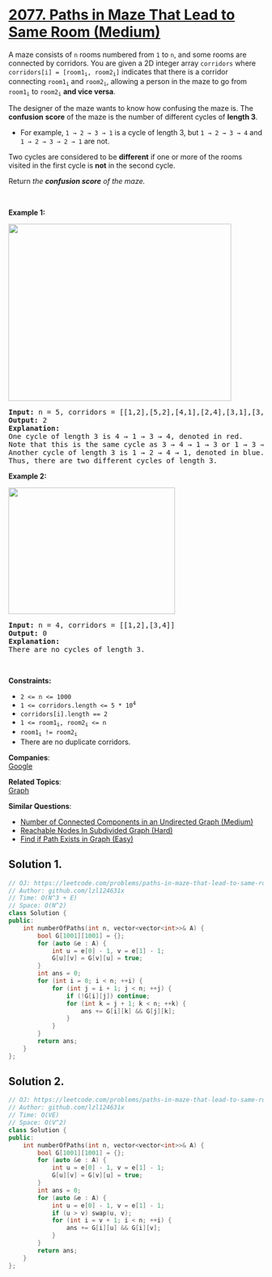 # [2077. Paths in Maze That Lead to Same Room (Medium)](https://leetcode.com/problems/paths-in-maze-that-lead-to-same-room/)

<p>A maze consists of <code>n</code> rooms numbered from <code>1</code> to <code>n</code>, and some rooms are connected by corridors. You are given a 2D integer array <code>corridors</code> where <code>corridors[i] = [room1<sub>i</sub>, room2<sub>i</sub>]</code> indicates that there is a corridor connecting <code>room1<sub>i</sub></code> and <code>room2<sub>i</sub></code>, allowing a person in the maze to go from <code>room1<sub>i</sub></code> to <code>room2<sub>i</sub></code> <strong>and vice versa</strong>.</p>

<p>The designer of the maze wants to know how confusing the maze is. The <strong>confusion</strong> <strong>score</strong> of the maze is the number of different cycles of <strong>length 3</strong>.</p>

<ul>
	<li>For example, <code>1 → 2 → 3 → 1</code> is a cycle of length 3, but <code>1 → 2 → 3 → 4</code> and <code>1 → 2 → 3 → 2 → 1</code> are not.</li>
</ul>

<p>Two cycles are considered to be <strong>different</strong> if one or more of the rooms visited in the first cycle is <strong>not</strong> in the second cycle.</p>

<p>Return <em>the</em> <em><strong>confusion</strong><strong> score</strong> of the maze.</em></p>

<p>&nbsp;</p>
<p><strong>Example 1:</strong></p>
<img src="https://assets.leetcode.com/uploads/2021/11/14/image-20211114164827-1.png" style="width: 440px; height: 350px;">
<pre><strong>Input:</strong> n = 5, corridors = [[1,2],[5,2],[4,1],[2,4],[3,1],[3,4]]
<strong>Output:</strong> 2
<strong>Explanation:</strong>
One cycle of length 3 is 4 → 1 → 3 → 4, denoted in red.
Note that this is the same cycle as 3 → 4 → 1 → 3 or 1 → 3 → 4 → 1 because the rooms are the same.
Another cycle of length 3 is 1 → 2 → 4 → 1, denoted in blue.
Thus, there are two different cycles of length 3.
</pre>

<p><strong>Example 2:</strong></p>
<img src="https://assets.leetcode.com/uploads/2021/11/14/image-20211114164851-2.png" style="width: 329px; height: 250px;">
<pre><strong>Input:</strong> n = 4, corridors = [[1,2],[3,4]]
<strong>Output:</strong> 0
<strong>Explanation:</strong>
There are no cycles of length 3.
</pre>

<p>&nbsp;</p>
<p><strong>Constraints:</strong></p>

<ul>
	<li><code>2 &lt;= n &lt;= 1000</code></li>
	<li><code>1 &lt;= corridors.length &lt;= 5 * 10<sup>4</sup></code></li>
	<li><code>corridors[i].length == 2</code></li>
	<li><code>1 &lt;= room1<sub>i</sub>, room2<sub>i</sub> &lt;= n</code></li>
	<li><code>room1<sub>i</sub> != room2<sub>i</sub></code></li>
	<li>There are no duplicate corridors.</li>
</ul>


**Companies**:  
[Google](https://leetcode.com/company/google)

**Related Topics**:  
[Graph](https://leetcode.com/tag/graph/)

**Similar Questions**:
* [Number of Connected Components in an Undirected Graph (Medium)](https://leetcode.com/problems/number-of-connected-components-in-an-undirected-graph/)
* [Reachable Nodes In Subdivided Graph (Hard)](https://leetcode.com/problems/reachable-nodes-in-subdivided-graph/)
* [Find if Path Exists in Graph (Easy)](https://leetcode.com/problems/find-if-path-exists-in-graph/)

## Solution 1.

```cpp
// OJ: https://leetcode.com/problems/paths-in-maze-that-lead-to-same-room/
// Author: github.com/lzl124631x
// Time: O(N^3 + E)
// Space: O(N^2)
class Solution {
public:
    int numberOfPaths(int n, vector<vector<int>>& A) {
        bool G[1001][1001] = {};
        for (auto &e : A) {
            int u = e[0] - 1, v = e[1] - 1;
            G[u][v] = G[v][u] = true;
        }
        int ans = 0;
        for (int i = 0; i < n; ++i) {
            for (int j = i + 1; j < n; ++j) {
                if (!G[i][j]) continue;
                for (int k = j + 1; k < n; ++k) {
                    ans += G[i][k] && G[j][k];
                }
            }
        }
        return ans;
    }
};
```

## Solution 2.

```cpp
// OJ: https://leetcode.com/problems/paths-in-maze-that-lead-to-same-room/
// Author: github.com/lzl124631x
// Time: O(VE)
// Space: O(V^2)
class Solution {
public:
    int numberOfPaths(int n, vector<vector<int>>& A) {
        bool G[1001][1001] = {};
        for (auto &e : A) {
            int u = e[0] - 1, v = e[1] - 1;
            G[u][v] = G[v][u] = true;
        }
        int ans = 0;
        for (auto &e : A) {
            int u = e[0] - 1, v = e[1] - 1;
            if (u > v) swap(u, v);
            for (int i = v + 1; i < n; ++i) {
                ans += G[i][u] && G[i][v];
            }
        }
        return ans;
    }
};
```